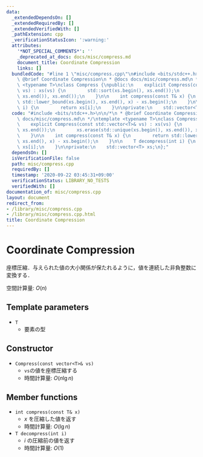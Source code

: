 ```yaml
---
data:
  _extendedDependsOn: []
  _extendedRequiredBy: []
  _extendedVerifiedWith: []
  _pathExtension: cpp
  _verificationStatusIcon: ':warning:'
  attributes:
    '*NOT_SPECIAL_COMMENTS*': ''
    _deprecated_at_docs: docs/misc/compress.md
    document_title: Coordinate Compression
    links: []
  bundledCode: "#line 1 \"misc/compress.cpp\"\n#include <bits/stdc++.h>\n\n/*\n *\
    \ @brief Coordinate Compression\n * @docs docs/misc/compress.md\n */\ntemplate\
    \ <typename T>\nclass Compress {\npublic:\n    explicit Compress(const std::vector<T>&\
    \ vs) : xs(vs) {\n        std::sort(xs.begin(), xs.end());\n        xs.erase(std::unique(xs.begin(),\
    \ xs.end()), xs.end());\n    }\n\n    int compress(const T& x) {\n        return\
    \ std::lower_bound(xs.begin(), xs.end(), x) - xs.begin();\n    }\n\n    T decompress(int\
    \ i) {\n        return xs[i];\n    }\n\nprivate:\n    std::vector<T> xs;\n};\n"
  code: "#include <bits/stdc++.h>\n\n/*\n * @brief Coordinate Compression\n * @docs\
    \ docs/misc/compress.md\n */\ntemplate <typename T>\nclass Compress {\npublic:\n\
    \    explicit Compress(const std::vector<T>& vs) : xs(vs) {\n        std::sort(xs.begin(),\
    \ xs.end());\n        xs.erase(std::unique(xs.begin(), xs.end()), xs.end());\n\
    \    }\n\n    int compress(const T& x) {\n        return std::lower_bound(xs.begin(),\
    \ xs.end(), x) - xs.begin();\n    }\n\n    T decompress(int i) {\n        return\
    \ xs[i];\n    }\n\nprivate:\n    std::vector<T> xs;\n};"
  dependsOn: []
  isVerificationFile: false
  path: misc/compress.cpp
  requiredBy: []
  timestamp: '2020-09-22 03:45:31+09:00'
  verificationStatus: LIBRARY_NO_TESTS
  verifiedWith: []
documentation_of: misc/compress.cpp
layout: document
redirect_from:
- /library/misc/compress.cpp
- /library/misc/compress.cpp.html
title: Coordinate Compression
---
```

# Coordinate Compression

座標圧縮．与えられた値の大小関係が保たれるように，値を連続した非負整数に変換する．

空間計算量: $O(n)$

## Template parameters

- `T`
    - 要素の型

## Constructor

- `Compress(const vector<T>& vs)`
    - `vs`の値を座標圧縮する
    - 時間計算量: $O(n \lg n)$

## Member functions

- `int compress(const T& x)`
    - $x$ を圧縮した値を返す
    - 時間計算量: $O(\lg n)$
- `T decompress(int i)`
    - $i$ の圧縮前の値を返す
    - 時間計算量: $O(1)$